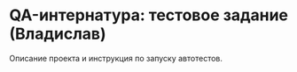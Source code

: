 # QA-интернатура: тестовое задание (Владислав)

Описание проекта и инструкция по запуску автотестов.